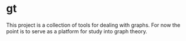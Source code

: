 # gt

This project is a collection of tools for dealing with graphs. For now
the point is to serve as a platform for study into graph theory.
